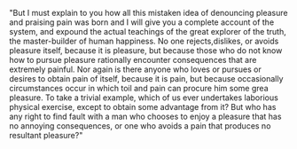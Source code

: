 "But I must explain to you how all this mistaken idea of denouncing pleasure and praising pain was born and I
will give you a complete account of the system, and expound the actual teachings of the great explorer of the truth, the master-builder
of human happiness. No one rejects,dislikes, or avoids pleasure itself, because it is pleasure, but because those who do not know how to
pursue pleasure rationally encounter consequences that are extremely painful. Nor again is there anyone who loves or pursues or desires to
obtain
pain of itself, because it is pain, but because occasionally circumstances occur in which toil and pain can procure him some grea
 pleasure. To take a trivial example, which of us ever undertakes laborious physical exercise, except to obtain some
 advantage from it? But who has
any right to find fault with a man who chooses to enjoy a pleasure that has no annoying consequences, or one who avoids a pain that
produces no resultant pleasure?"